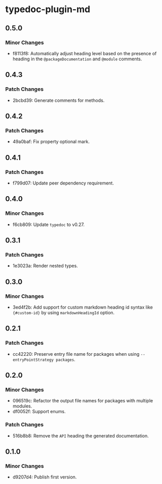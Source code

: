 # typedoc-plugin-md

## 0.5.0

### Minor Changes

- f8113f8: Automatically adjust heading level based on the presence of heading in the `@packageDocumentation` and `@module` comments.

## 0.4.3

### Patch Changes

- 2bcbd39: Generate comments for methods.

## 0.4.2

### Patch Changes

- 49a0baf: Fix property optional mark.

## 0.4.1

### Patch Changes

- f799d07: Update peer dependency requirement.

## 0.4.0

### Minor Changes

- f6cb809: Update `typedoc` to v0.27.

## 0.3.1

### Patch Changes

- 1e3023a: Render nested types.

## 0.3.0

### Minor Changes

- 3ed4f2b: Add support for custom markdown heading id syntax like `{#custom-id}` by using `markdownHeadingId` option.

## 0.2.1

### Patch Changes

- cc42220: Preserve entry file name for packages when using `--entryPointStrategy packages`.

## 0.2.0

### Minor Changes

- 096519c: Refactor the output file names for packages with multiple modules.
- df0052f: Support enums.

### Patch Changes

- 516b8b8: Remove the `API` heading the generated documentation.

## 0.1.0

### Minor Changes

- d9207d4: Publish first version.
